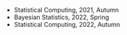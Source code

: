 * Statistical Computing, 2021, Autumn
* Bayesian Statistics, 2022, Spring
* Statistical Computing, 2022, Autumn
